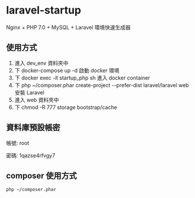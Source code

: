 # laravel-startup
Nginx + PHP 7.0 + MySQL + Laravel 環境快速生成器

## 使用方式
1. 進入 dev_env 資料夾中
2. 下 docker-compose up -d 啟動 docker 環境
3. 下 docker exec -it startup_php sh 進入 docker container
4. 下 php ~/composer.phar create-project --prefer-dist laravel/laravel web 安裝 Laravel
5. 進入 web 資料夾中
6. 下 chmod -R 777 storage bootstrap/cache

## 資料庫預設帳密
帳號: root

密碼: 1qazse4rfvgy7

## composer 使用方式
```
php ~/composer.phar
```
